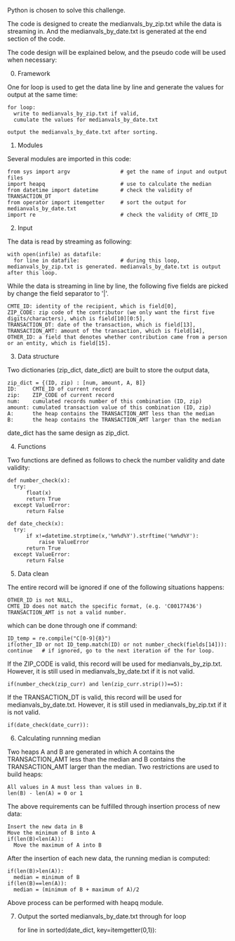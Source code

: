 Python is chosen to solve this challenge. 

The code is designed to create the medianvals_by_zip.txt while the data is streaming in. And the medianvals_by_date.txt is generated at the end section of the code.

The code design will be explained below, and the pseudo code will be used when necessary:

0. Framework

One for loop is used to get the data line by line and generate the values for output at the same time:

    for loop:
      write to medianvals_by_zip.txt if valid,
      cumulate the values for medianvals_by_date.txt
    
    output the medianvals_by_date.txt after sorting. 

1. Modules

Several modules are imported in this code:

    from sys import argv                # get the name of input and output files
    import heapq                        # use to calculate the median
    from datetime import datetime       # check the validity of TRANSACTION_DT 
    from operator import itemgetter     # sort the output for medianvals_by_date.txt
    import re                           # check the validity of CMTE_ID 
    
2. Input

The data is read by streaming as following:

    with open(infile) as datafile:
      for line in datafile:             # during this loop, medianvals_by_zip.txt is generated. medianvals_by_date.txt is output after this loop. 

While the data is streaming in line by line, the following five fields are picked by change the field separator to '|'.

    CMTE_ID: identity of the recipient, which is field[0],
    ZIP_CODE: zip code of the contributor (we only want the first five digits/characters), which is field[10][0:5],
    TRANSACTION_DT: date of the transaction, which is field[13],
    TRANSACTION_AMT: amount of the transaction, which is field[14],
    OTHER_ID: a field that denotes whether contribution came from a person or an entity, which is field[15].

3. Data structure

Two dictionaries (zip_dict, date_dict) are built to store the output data,  

    zip_dict = {(ID, zip) : [num, amount, A, B]}
    ID:     CMTE_ID of current record
    zip:    ZIP_CODE of current record
    num:    cumulated records number of this combination (ID, zip)
    amount: cumulated transaction value of this combination (ID, zip)
    A:      the heap contains the TRANSACTION_AMT less than the median
    B:      the heap contains the TRANSACTION_AMT larger than the median

date_dict has the same design as zip_dict.


4. Functions

Two functions are defined as follows to check the number validity and date validity:

    def number_check(x):
      try:
          float(x)
          return True
      except ValueError:
          return False

    def date_check(x):
      try:
          if x!=datetime.strptime(x,'%m%d%Y').strftime('%m%d%Y'):
              raise ValueError
          return True
      except ValueError:
          return False

5. Data clean

The entire record will be ignored if one of the following situations happens:

    OTHER_ID is not NULL,
    CMTE_ID does not match the specific format, (e.g. 'C00177436')
    TRANSACTION_AMT is not a valid number.

which can be done through one if command:

    ID_temp = re.compile("C[0-9]{8}")
    if(other_ID or not ID_temp.match(ID) or not number_check(fields[14])): continue   # if ignored, go to the next iteration of the for loop.

If the ZIP_CODE is valid, this record will be used for medianvals_by_zip.txt. However, it is still used in medianvals_by_date.txt if it is not valid. 

    if(number_check(zip_curr) and len(zip_curr.strip())==5):
    
If the TRANSACTION_DT is valid, this record will be used for medianvals_by_date.txt. However, it is still used in medianvals_by_zip.txt if it is not valid. 

    if(date_check(date_curr)):

6. Calculating runnning median

Two heaps A and B are generated in which A contains the TRANSACTION_AMT less than the median and B contains the TRANSACTION_AMT larger than the median. Two restrictions are used to build heaps:

    All values in A must less than values in B.
    len(B) - len(A) = 0 or 1

The above requirements can be fulfilled through insertion process of new data:

    Insert the new data in B
    Move the minimum of B into A
    if(len(B)<len(A)):
      Move the maximum of A into B

After the insertion of each new data, the running median is computed:

    if(len(B)>len(A)):
      median = minimum of B
    if(len(B)==len(A)):
      median = (minimum of B + maximum of A)/2

Above process can be performed with heapq module. 

7. Output the sorted medianvals_by_date.txt through for loop

    for line in sorted(date_dict, key=itemgetter(0,1)):
